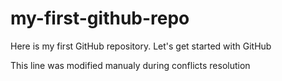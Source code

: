 # my-first-github-repo
Here is my first GitHub repository. Let's get started with GitHub

This line was modified manualy during conflicts resolution